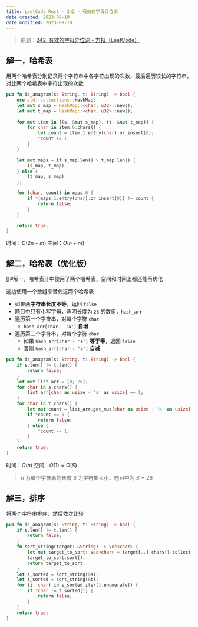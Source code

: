 ```yaml
---
title: LeetCode Rust - 242 - 有效的字母异位词
date created: 2023-08-10
date modified: 2023-08-10
---
```


> 原题：[242. 有效的字母异位词 - 力扣（LeetCode）](https://leetcode.cn/problems/valid-anagram/)

## 解一，哈希表

用两个哈希表分别记录两个字符串中各字符出现的次数，最后遍历较长的字符串，对比两个哈希表中字符出现的次数

```rust
pub fn is_anagram(s: String, t: String) -> bool {
	use std::collections::HashMap;
	let mut s_map = HashMap::<char, u32>::new();
	let mut t_map = HashMap::<char, u32>::new();
	
	for mut item in [(s, &mut s_map), (t, &mut t_map)] {
		for char in item.0.chars() {
			let count = item.1.entry(char).or_insert(0);
			*count += 1;
		}
	}

	let mut maps = if s_map.len() > t_map.len() {
		(s_map, t_map)
	} else {
		(t_map, s_map)
	};

	for (char, count) in maps.0 {
		if *(maps.1.entry(char).or_insert(0)) != count {
			return false;
		}
	}

	return true;
}
```

时间：$O(2n + m)$
空间：$O(n + m)$

## 解二，哈希表（优化版）

[[#解一，哈希表]] 中使用了两个哈希表，空间和时间上都还能再优化

这边使用一个数组来替代这两个哈希表

- 如果两**字符串长度不等**，返回 `false`
- 题目中只有小写字母，声明长度为 `26` 的数组，`hash_arr`
- 遍历第一个字符串，对每个字符 `char`
	- `hash_arr[char - 'a']` **自增**
- 遍历第二个字符串，对每个字符 `char`
	- 如果 `hash_arr[char - 'a']` **等于零**，返回 `false`
	- 否则 `hash_arr[char - 'a']` **自减**

```rust
pub fn is_anagram(s: String, t: String) -> bool {
	if s.len() != t.len() {
		return false;
	}
	let mut list_arr = [0; 26];
	for char in s.chars() {
		list_arr[char as usize - 'a' as usize] += 1;
	}
	for char in t.chars() {
		let mut count = list_arr.get_mut(char as usize - 'a' as usize).unwrap();
		if *count == 0 {
			return false;
		} else {
			*count -= 1;
		}
	}
	return true;
}
```

时间：$O(n)$
空间：$O(1) = O(S)$

> $n$ 为单个字符串的长度
> $S$ 为字符集大小，题目中为 $S = 26$

## 解三，排序

将两个字符串排序，然后依次比较

```rust
pub fn is_anagram(s: String, t: String) -> bool {
	if s.len() != t.len() {
		return false;
	}
	fn sort_string(target: &String) -> Vec<char> {
		let mut target_to_sort: Vec<char> = target[..].chars().collect();
		target_to_sort.sort();
		return target_to_sort;
	}
	let s_sorted = sort_string(&s);
	let t_sorted = sort_string(&t);
	for (i, char) in s_sorted.iter().enumerate() {
		if *char != t_sorted[i] {
			return false;
		}
	}
	return true;
}
```